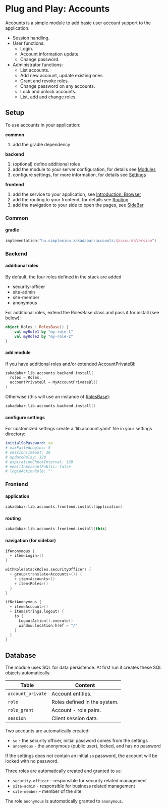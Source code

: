 # Plug and Play: Accounts

Accounts is a simple module to add basic user account support to the application.

* Session handling.
* User functions:
    * Login.
    * Account information update.
    * Change password.
* Administrator functions:
    * List accounts.
    * Add new account, update existing ones.
    * Grant and revoke roles.  
    * Change password on any accounts.
    * Lock and unlock accounts.
    * List, add and change roles.
    
## Setup

To use accounts in your application:

**common**

1. add the gradle dependency

**backend**

1. (optional) define additional roles
1. add the module to your server configuration, for details see [Modules](../../backend/Modules.md)
1. configure settings, for more information, for details see [Settings](../../backend/Settings.md)

**frontend**

1. add the service to your application, see [Introduction: Browser](../../browser/Introduction.md)  
1. add the routing to your frontend, for details see [Routing](../../browser/structure/Routing.md)
1. add the navigation to your side to open the pages, see [SideBar](../../browser/builtin/SideBar.md)

### Common

#### gradle

```kotlin
implementation("hu.simplexion.zakadabar:accounts:$accountsVersion")
```

### Backend

#### additional roles

By default, the four roles defined in the stack are added

- security-officer
- site-admin
- site-member
- anonymous

For additional roles, extend the RolesBase class and pass it for install (see below):

```kotlin
object Roles : RolesBase() {
    val myRole1 by "my-role-1"
    val myRole2 by "my-role-2"
}
```

#### add module

If you have additional roles and/or extended AccountPrivateBl:

```kotlin
zakadabar.lib.accounts.backend.install(
  roles = Roles,
  accountPrivateBl = MyAccountPrivateBl()
)
```

Otherwise (this will use an instance of [RolesBase](/src/commonMain/kotlin/zakadabar/stack/StackRoles.kt)):

```kotlin
zakadabar.lib.accounts.backend.install()
```


#### configure settings

For customized settings create a 'lib.account.yaml' file in your settings directory:

```yaml
initialSoPassword: so
# maxFailedLogins: 5
# sessionTimeout: 30
# updateDelay: 120
# expirationCheckInterval: 120
# emailInAccountPublic: false
# loginActionRole: ""
```

### Frontend

#### application

```kotlin
zakadabar.lib.accounts.frontend.install(application)
```

#### routing

```kotlin
zakadabar.lib.accounts.frontend.install(this)
```

#### navigation (for sidebar)

```kotlin
ifAnonymous {
  + item<Login>()
}

withRole(StackRoles.securityOfficer) {
  + group(translate<Accounts>()) {
    + item<Accounts>()
    + item<Roles>()
  }
}

ifNotAnonymous {
  + item<Account>()
  + item(strings.logout) {
    io {
      LogoutAction().execute()
      window.location.href = "/"
    }
  }
}
```

## Database

The module uses SQL for data persistence. At first run it creates these SQL
objects automatically.

| Table | Content |
| --- | --- |
| `account_private` | Account entities. |
| `role` | Roles defined in the system. |
| `role_grant` | Account - role pairs. |
| `session` | Client session data. |

Two accounts are automatically created:

- `so` - the security officer, initial password comes from the settings
- `anonymous` - the anonymous (public user), locked, and has no password

If the settings does not contain an initial `so` password, the account
will be locked with no password.

Three roles are automatically created and granted to `so`:

- `security-officer` - responsible for security related management
- `site-admin` - responsible for business related management
- `site-member` - member of the site

The role `anonymous` is automatically granted to `anonymous`.